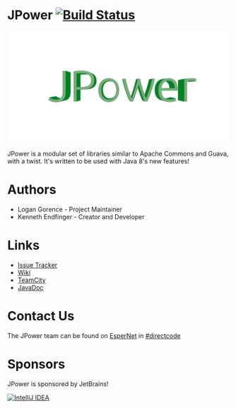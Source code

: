 # JPower [![Build Status](http://goo.gl/t9TsjZ)](http://goo.gl/x0mb1X)

![JPower Logo](docs/logo.png)

JPower is a modular set of libraries similar to Apache Commons and Guava, with a twist. It's written to be used with Java 8's new features!

# Authors

- Logan Gorence - Project Maintainer
- Kenneth Endfinger - Creator and Developer

# Links

- [Issue Tracker](http://goo.gl/C5NIcU)
- [Wiki](http://goo.gl/ua6HNX)
- [TeamCity](http://goo.gl/x0mb1X)
- [JavaDoc](http://goo.gl/m2v7rb)

# Contact Us

The JPower team can be found on [EsperNet](http://esper.net/) in [#directcode](http://goo.gl/EA5bNW)

# Sponsors

JPower is sponsored by JetBrains!

[![IntelliJ IDEA](http://www.jetbrains.com/img/logos/logo_intellij_idea.png)](http://www.jetbrains.com/idea/)
